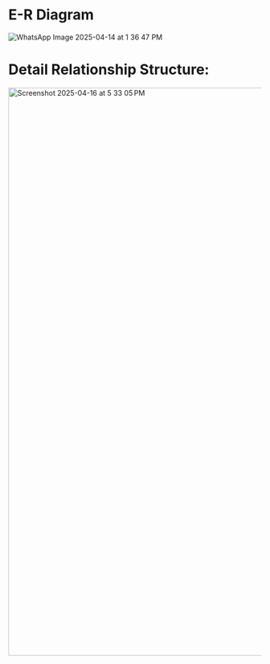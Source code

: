 
# E-R Diagram


![WhatsApp Image 2025-04-14 at 1 36 47 PM](https://github.com/user-attachments/assets/a504ed62-7241-473b-b430-6b5bd3387db6)


# Detail Relationship Structure:
<img width="1129" alt="Screenshot 2025-04-16 at 5 33 05 PM" src="https://github.com/user-attachments/assets/70a0ca43-7ced-4b0e-a9e1-a0212ab41d65" />
